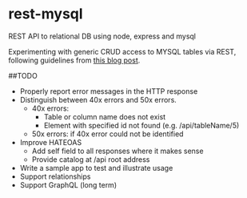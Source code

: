 # rest-mysql
REST API to relational DB using node, express and mysql

Experimenting with generic CRUD access to MYSQL tables via REST,
following guidelines from [this blog post](https://scotch.io/tutorials/build-a-restful-api-using-node-and-express-4).

##TODO
- Properly report error messages in the HTTP response
- Distinguish between 40x errors and 50x errors.
	- 40x errors:
		- Table or column name does not exist
		- Element with specified id not found (e.g. /api/tableName/5)
	- 50x errors: if 40x error could not be identified
- Improve HATEOAS
	- Add self field to all responses where it makes sense
	- Provide catalog at /api root address
- Write a sample app to test and illustrate usage
- Support relationships
- Support GraphQL (long term)
